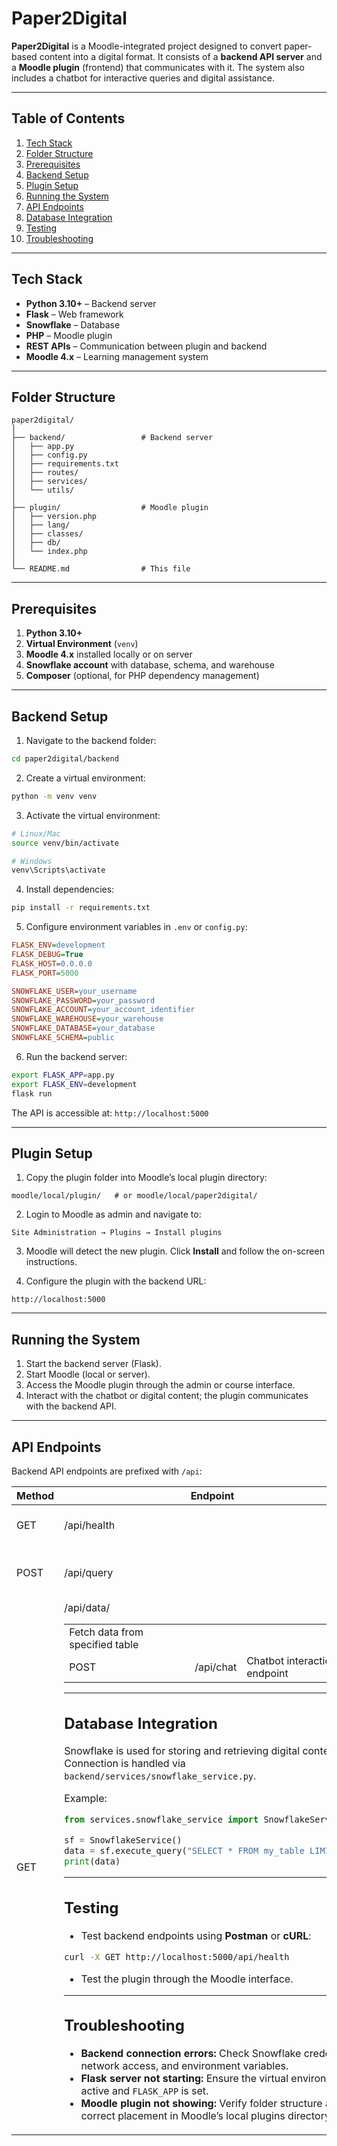 # Paper2Digital

**Paper2Digital** is a Moodle-integrated project designed to convert paper-based content into a digital format. It consists of a **backend API server** and a **Moodle plugin** (frontend) that communicates with it. The system also includes a chatbot for interactive queries and digital assistance.

---

## Table of Contents
1. [Tech Stack](#tech-stack)  
2. [Folder Structure](#folder-structure)  
3. [Prerequisites](#prerequisites)  
4. [Backend Setup](#backend-setup)  
5. [Plugin Setup](#plugin-setup)  
6. [Running the System](#running-the-system)  
7. [API Endpoints](#api-endpoints)  
8. [Database Integration](#database-integration)  
9. [Testing](#testing)  
10. [Troubleshooting](#troubleshooting)  

---

## Tech Stack
- **Python 3.10+** – Backend server  
- **Flask** – Web framework  
- **Snowflake** – Database  
- **PHP** – Moodle plugin  
- **REST APIs** – Communication between plugin and backend  
- **Moodle 4.x** – Learning management system  

---

## Folder Structure
```
paper2digital/
│
├── backend/                 # Backend server
│   ├── app.py
│   ├── config.py
│   ├── requirements.txt
│   ├── routes/
│   ├── services/
│   └── utils/
│
├── plugin/                  # Moodle plugin
│   ├── version.php
│   ├── lang/
│   ├── classes/
│   ├── db/
│   └── index.php
│
└── README.md                # This file
```

---

## Prerequisites
1. **Python 3.10+**  
2. **Virtual Environment** (`venv`)  
3. **Moodle 4.x** installed locally or on server  
4. **Snowflake account** with database, schema, and warehouse  
5. **Composer** (optional, for PHP dependency management)  

---

## Backend Setup

1. Navigate to the backend folder:
```bash
cd paper2digital/backend
```

2. Create a virtual environment:
```bash
python -m venv venv
```

3. Activate the virtual environment:
```bash
# Linux/Mac
source venv/bin/activate

# Windows
venv\Scripts\activate
```

4. Install dependencies:
```bash
pip install -r requirements.txt
```

5. Configure environment variables in `.env` or `config.py`:
```ini
FLASK_ENV=development
FLASK_DEBUG=True
FLASK_HOST=0.0.0.0
FLASK_PORT=5000

SNOWFLAKE_USER=your_username
SNOWFLAKE_PASSWORD=your_password
SNOWFLAKE_ACCOUNT=your_account_identifier
SNOWFLAKE_WAREHOUSE=your_warehouse
SNOWFLAKE_DATABASE=your_database
SNOWFLAKE_SCHEMA=public
```

6. Run the backend server:
```bash
export FLASK_APP=app.py
export FLASK_ENV=development
flask run
```
The API is accessible at: `http://localhost:5000`

---

## Plugin Setup

1. Copy the plugin folder into Moodle’s local plugin directory:
```text
moodle/local/plugin/   # or moodle/local/paper2digital/
```

2. Login to Moodle as admin and navigate to:
```
Site Administration → Plugins → Install plugins
```

3. Moodle will detect the new plugin. Click **Install** and follow the on-screen instructions.

4. Configure the plugin with the backend URL:
```text
http://localhost:5000
```

---

## Running the System
1. Start the backend server (Flask).  
2. Start Moodle (local or server).  
3. Access the Moodle plugin through the admin or course interface.  
4. Interact with the chatbot or digital content; the plugin communicates with the backend API.

---

## API Endpoints
Backend API endpoints are prefixed with `/api`:

| Method | Endpoint          | Description                            |
|--------|-------------------|----------------------------------------|
| GET    | /api/health       | Checks backend health                  |
| POST   | /api/query        | Accepts queries and fetches data       |
| GET    | /api/data/<table> | Fetch data from specified table        |
| POST   | /api/chat         | Chatbot interaction endpoint           |

---

## Database Integration
Snowflake is used for storing and retrieving digital content. Connection is handled via `backend/services/snowflake_service.py`.

Example:
```python
from services.snowflake_service import SnowflakeService

sf = SnowflakeService()
data = sf.execute_query("SELECT * FROM my_table LIMIT 10")
print(data)
```

---

## Testing
- Test backend endpoints using **Postman** or **cURL**:
```bash
curl -X GET http://localhost:5000/api/health
```

- Test the plugin through the Moodle interface.

---

## Troubleshooting
- **Backend connection errors:** Check Snowflake credentials, network access, and environment variables.  
- **Flask server not starting:** Ensure the virtual environment is active and `FLASK_APP` is set.  
- **Moodle plugin not showing:** Verify folder structure and correct placement in Moodle’s local plugins directory.

